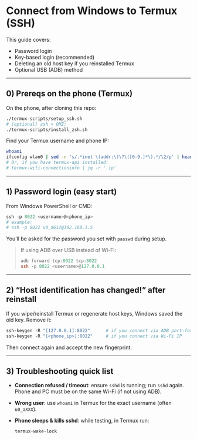 # Connect from Windows to Termux (SSH)

This guide covers:
- Password login
- Key-based login (recommended)
- Deleting an old host key if you reinstalled Termux
- Optional USB (ADB) method

---

## 0) Prereqs on the phone (Termux)

On the phone, after cloning this repo:

```sh
./termux-scripts/setup_ssh.sh
# (optional) zsh + OMZ:
./termux-scripts/install_zsh.sh
```

Find your Termux username and phone IP:

```sh
whoami
ifconfig wlan0 | sed -n 's/.*inet \(addr:\)\?\([0-9.]*\).*/\2/p' | head -n1
# Or, if you have termux-api installed:
# termux-wifi-connectioninfo | jq -r '.ip'
```

---

## 1) Password login (easy start)

From Windows PowerShell or CMD:

```powershell
ssh -p 8022 <username>@<phone_ip>
# example:
# ssh -p 8022 u0_a612@192.168.1.5
```

You’ll be asked for the password you set with `passwd` during setup.

> If using ADB over USB instead of Wi-Fi:
>
> ```powershell
> adb forward tcp:8022 tcp:8022
> ssh -p 8022 <username>@127.0.0.1
> ```

---

## 2) “Host identification has changed!” after reinstall

If you wipe/reinstall Termux or regenerate host keys, Windows saved the old key. Remove it:

```powershell
ssh-keygen -R "[127.0.0.1]:8022"      # if you connect via ADB port-forward
ssh-keygen -R "[<phone_ip>]:8022"     # if you connect via Wi-Fi IP
```

Then connect again and accept the new fingerprint.

---

## 3) Troubleshooting quick list

* **Connection refused / timeout**: ensure `sshd` is running; run `sshd` again. Phone and PC must be on the same Wi-Fi (if not using ADB).
* **Wrong user**: use `whoami` in Termux for the exact username (often `u0_aXXX`).
* **Phone sleeps & kills sshd**: while testing, in Termux run:

  ```sh
  termux-wake-lock
  ```
